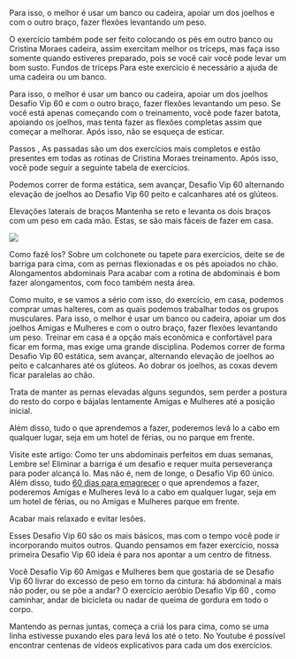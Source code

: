 Para isso, o melhor é usar um banco ou cadeira, apoiar um dos joelhos e com o outro braço, fazer flexões levantando um peso.

O exercício também pode ser feito colocando os pés em outro banco ou Cristina Moraes cadeira, assim exercitam melhor os tríceps, mas faça isso somente quando estiveres preparado, pois se você cair você pode levar um bom susto. Fundos de tríceps Para este exercício é necessário a ajuda de uma cadeira ou um banco.

Para isso, o melhor é usar um banco ou cadeira, apoiar um dos joelhos Desafio Vip 60 e com o outro braço, fazer flexões levantando um peso. Se você está apenas começando com o treinamento, você pode fazer batota, apoiando os joelhos, mas tenta fazer as flexões completas assim que começar a melhorar. Após isso, não se esqueça de esticar.

Passos , As passadas são um dos exercícios mais completos e estão presentes em todas as rotinas de Cristina Moraes treinamento. Após isso, você pode seguir a seguinte tabela de exercícios.

Podemos correr de forma estática, sem avançar, Desafio Vip 60 alternando elevação de joelhos ao Desafio Vip 60 peito e calcanhares até os glúteos.

Elevações laterais de braços Mantenha se reto e levanta os dois braços com um peso em cada mão. Estas, se são mais fáceis de fazer em casa.

![](http://www.guiadeemagrecimento.com.br/media/correr-e-emagrecer-benef%C3%ADcios.jpg)

Como fazê los? Sobre um colchonete ou tapete para exercícios, deite se de barriga para cima, com as pernas flexionadas e os pés apoiados no chão. Alongamentos abdominais Para acabar com a rotina de abdominais é bom fazer alongamentos, com foco também nesta área.

Como muito, e se vamos a sério com isso, do exercício, em casa, podemos comprar umas halteres, com as quais podemos trabalhar todos os grupos musculares. Para isso, o melhor é usar um banco ou cadeira, apoiar um dos joelhos Amigas e Mulheres e com o outro braço, fazer flexões levantando um peso. Treinar em casa é a opção mais econômica e confortável para ficar em forma, mas exige uma grande disciplina. Podemos correr de forma Desafio Vip 60 estática, sem avançar, alternando elevação de joelhos ao peito e calcanhares até os glúteos. Ao dobrar os joelhos, as coxas devem ficar paralelas ao chão.

Trata de manter as pernas elevadas alguns segundos, sem perder a postura do resto do corpo e bájalas lentamente Amigas e Mulheres até a posição inicial.

Além disso, tudo o que aprendemos a fazer, poderemos levá lo a cabo em qualquer lugar, seja em um hotel de férias, ou no parque em frente.

Visite este artigo: Como ter uns abdominais perfeitos em duas semanas, Lembre se! Eliminar a barriga é um desafio e requer muita perseverança para poder alcançá lo. Mas não é, nem de longe, o Desafio Vip 60 único. Além disso, tudo [60 dias para emagrecer](http://amigasemulheres.com.br/desafio-vip-60-depoimento) o que aprendemos a fazer, poderemos Amigas e Mulheres levá lo a cabo em qualquer lugar, seja em um hotel de férias, ou no Amigas e Mulheres parque em frente.

Acabar mais relaxado e evitar lesões.

Esses Desafio Vip 60 são os mais básicos, mas com o tempo você pode ir incorporando muitos outros. Quando pensamos em fazer exercício, nossa primeira Desafio Vip 60 ideia é para nos apontar a um centro de fitness.

Você Desafio Vip 60 Amigas e Mulheres bem que gostaria de se Desafio Vip 60 livrar do excesso de peso em torno da cintura: há abdominal a mais não poder, ou se põe a andar? O exercício aeróbio Desafio Vip 60 , como caminhar, andar de bicicleta ou nadar de queima de gordura em todo o corpo.

Mantendo as pernas juntas, começa a criá los para cima, como se uma linha estivesse puxando eles para levá los até o teto. No Youtube é possível encontrar centenas de vídeos explicativos para cada um dos exercícios.
